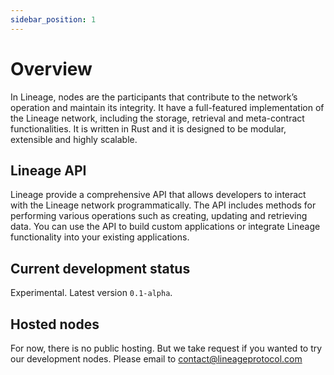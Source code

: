 ```yaml
---
sidebar_position: 1
---
```


# Overview

In Lineage, nodes are the participants that contribute to the network’s operation and maintain its integrity. It have a full-featured implementation of the Lineage network, including the storage, retrieval and meta-contract functionalities. It is written in Rust and it is designed to be modular, extensible and highly scalable.

## Lineage API

Lineage provide a comprehensive API that allows developers to interact with the Lineage network programmatically. The API includes methods for performing various operations such as creating, updating and retrieving data. You can use the API to build custom applications or integrate Lineage functionality into your existing applications.

## Current development status

Experimental. Latest version `0.1-alpha`.

## Hosted nodes

For now, there is no public hosting. But we take request if you wanted to try our development nodes. Please email to [contact@lineageprotocol.com](mailto://contact@lineageprotocol.com)
